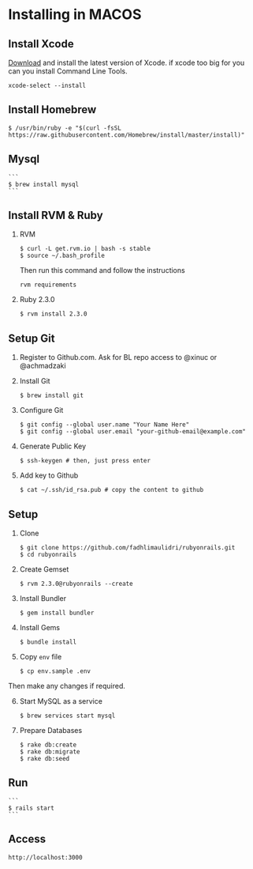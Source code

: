 # Installing in MACOS

## Install Xcode

[Download](https://developer.apple.com/xcode/downloads/) and install the latest version of Xcode.
if xcode too big for you can you install Command Line Tools.

```
xcode-select --install
```

## Install Homebrew

```
$ /usr/bin/ruby -e "$(curl -fsSL https://raw.githubusercontent.com/Homebrew/install/master/install)"
```

## Mysql

    ```
    $ brew install mysql
    ```

## Install RVM & Ruby

1. RVM

    ```
    $ curl -L get.rvm.io | bash -s stable
    $ source ~/.bash_profile
    ```

    Then run this command and follow the instructions

    ```
    rvm requirements
    ```

2. Ruby 2.3.0

    ```
    $ rvm install 2.3.0
    ```

## Setup Git

1. Register to Github.com. Ask for BL repo access to @xinuc or @achmadzaki

2. Install Git

    ```
    $ brew install git
    ```

3. Configure Git

    ```
    $ git config --global user.name "Your Name Here"
    $ git config --global user.email "your-github-email@example.com"
    ```

4. Generate Public Key

    ```
    $ ssh-keygen # then, just press enter
    ```

5. Add key to Github

    ```
    $ cat ~/.ssh/id_rsa.pub # copy the content to github
    ```

## Setup

1. Clone

    ```
    $ git clone https://github.com/fadhlimaulidri/rubyonrails.git
    $ cd rubyonrails
    ```

2. Create Gemset

    ```
    $ rvm 2.3.0@rubyonrails --create
    ```

3. Install Bundler

    ```
    $ gem install bundler
    ```

4. Install Gems

    ```
    $ bundle install
    ```

5. Copy `env` file

    ```
    $ cp env.sample .env
    ```

  Then make any changes if required.

6. Start MySQL as a service

    ```
    $ brew services start mysql
    ```
    
7. Prepare Databases

    ```
    $ rake db:create
    $ rake db:migrate
    $ rake db:seed
    ```
    
## Run

    ```
    $ rails start
    ```

## Access 
 ```
 http://localhost:3000
 ```
